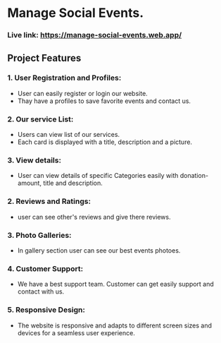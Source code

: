 
# Manage Social Events.
### Live link: https://manage-social-events.web.app/
## Project Features

### 1. User Registration and Profiles:
- User can easily register or login our website.
- Thay have a profiles to save favorite events and contact us.
### 2.	Our service List:
 - Users can view list of our services.
 - Each card is displayed with a title, description and a picture.
 ### 3. View details: 
 - User can view details of specific Categories easily with donation-amount, title and description.

 ### 2. Reviews and Ratings:
 - user can see other's reviews and give there reviews.

 ### 3. Photo Galleries:
 - In gallery section user can see our best events photoes.

 ### 4. Customer Support:
 - We have a best support team. Customer can get easily support and contact with us. 
 ### 5. Responsive Design:
 - The website is responsive and adapts to different screen sizes and devices for a seamless user experience.





